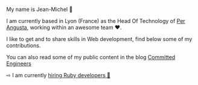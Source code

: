 My name is Jean-Michel 👋

I am currently based in Lyon (France) as the Head Of Technology of [Per Angusta](https://www.per-angusta.com), working within an awesome team ❤️.

I like to get and to share skills in Web development, find below some of my contributions.

You can also read some of my public content in the blog [Committed Engineers](https://medium.com/committed-engineers)

⇨ I am currently [hiring Ruby developers 💎](https://www.per-angusta.com/en/recruitment/)
